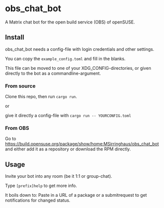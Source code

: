 # obs_chat_bot

A Matrix chat bot for the open build service (OBS) of openSUSE.

## Install
obs_chat_bot needs a config-file with login credentials and other settings.

You can copy the `example_config.toml` and fill in the blanks.

This file can be moved to one of your XDG_CONFIG-directories, or given directly to the bot as a commandline-argument.

### From source
Clone this repo, then run `cargo run`.

or

give it directly a config-file with `cargo run -- YOURCONFIG.toml`

### From OBS

Go to https://build.opensuse.org/package/show/home:MSirringhaus/obs_chat_bot and either add it as a repository or download the RPM directly.

## Usage
Invite your bot into any room (be it 1:1 or group-chat).

Type `[prefix]help` to get more info.

It boils down to: Paste in a URL of a package or a submitrequest to get notifications for changed status.
